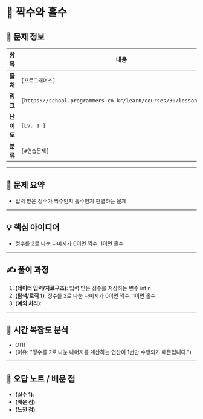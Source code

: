 # 📌 짝수와 홀수

## 📖 문제 정보

| 항목       | 내용                                                                |
| ---------- | ------------------------------------------------------------------- |
| **출처**   | `[프로그래머스]`                                                    |
| **링크**   | `[https://school.programmers.co.kr/learn/courses/30/lessons/12937]` |
| **난이도** | `[Lv. 1 ]`                                                          |
| **분류**   | `[#연습문제]`                                                       |

---

## 📝 문제 요약

- 입력 받은 정수가 짝수인지 홀수인지 판별하는 문제

---

## 💡 핵심 아이디어

- 정수를 2로 나눈 나머지가 0이면 짝수, 1이면 홀수

---

## ✍️ 풀이 과정

1. **(데이터 입력/자료구조)**: 입력 받은 정수를 저장하는 변수 int n
2. **(탐색/로직 1)**: 정수를 2로 나눈 나머지가 0이면 짝수, 1이면 홀수
3. **(예외 처리)**:

---

## 🧐 시간 복잡도 분석

- O(1)
- (이유: "정수를 2로 나눈 나머지를 계산하는 연산이 1번만 수행되기 때문입니다.")

---

## 🧠 오답 노트 / 배운 점

- **(실수 1)**:
- **(배운 점)**:
- **(느낀 점)**:
